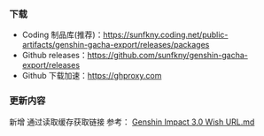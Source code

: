 ### 下载
 - Coding 制品库(推荐)：https://sunfkny.coding.net/public-artifacts/genshin-gacha-export/releases/packages
 - Github releases：https://github.com/sunfkny/genshin-gacha-export/releases
 - Github 下载加速：https://ghproxy.com

### 更新内容
新增 通过读取缓存获取链接
参考： [Genshin Impact 3.0 Wish URL.md](https://gist.github.com/jogerj/0339e61a92e0de2e360c5212a94854e8)